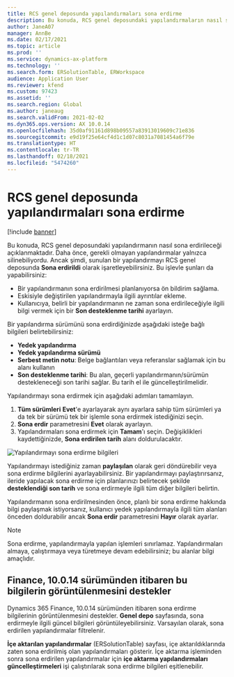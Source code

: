 ```yaml
---
title: RCS genel deposunda yapılandırmaları sona erdirme
description: Bu konuda, RCS genel deposundaki yapılandırmaların nasıl sona erdirileceği açıklanmaktadır.
author: JaneA07
manager: AnnBe
ms.date: 02/17/2021
ms.topic: article
ms.prod: ''
ms.service: dynamics-ax-platform
ms.technology: ''
ms.search.form: ERSolutionTable, ERWorkspace
audience: Application User
ms.reviewer: kfend
ms.custom: 97423
ms.assetid: ''
ms.search.region: Global
ms.author: janeaug
ms.search.validFrom: 2021-02-02
ms.dyn365.ops.version: AX 10.0.14
ms.openlocfilehash: 35d0af91161d898b09557a83913019609c71e836
ms.sourcegitcommit: e9d19f25e64cf4d1c1d07c8031a7081454a6f79e
ms.translationtype: HT
ms.contentlocale: tr-TR
ms.lasthandoff: 02/18/2021
ms.locfileid: "5474260"
---
```

# <a name="discontinue-configurations-in-the-rcs-global-repository"></a>RCS genel deposunda yapılandırmaları sona erdirme

[!include [banner](../includes/banner.md)]

Bu konuda, RCS genel deposundaki yapılandırmanın nasıl sona erdirileceği açıklanmaktadır. Daha önce, gerekli olmayan yapılandırmalar yalnızca silinebiliyordu. Ancak şimdi, sunulan bir yapılandırmayı RCS genel deposunda **Sona erdirildi** olarak işaretleyebilirsiniz. Bu işlevle şunları da yapabilirsiniz: 
 
 - Bir yapılandırmanın sona erdirilmesi planlanıyorsa ön bildirim sağlama.
 - Eskisiyle değiştirilen yapılandırmayla ilgili ayrıntılar ekleme.
 - Kullanıcıya, belirli bir yapılandırmanın ne zaman sona erdirileceğiyle ilgili bilgi vermek için bir **Son desteklenme tarihi** ayarlayın.

Bir yapılandırma sürümünü sona erdirdiğinizde aşağıdaki isteğe bağlı bilgileri belirtebilirsiniz:

  - **Yedek yapılandırma**
  - **Yedek yapılandırma sürümü**
  - **Serbest metin notu**: Belge bağlantıları veya referanslar sağlamak için bu alanı kullanın
  - **Son desteklenme tarihi**: Bu alan, geçerli yapılandırmanın/sürümün destekleneceği son tarihi sağlar. Bu tarih el ile güncelleştirilmelidir.
  
Yapılandırmayı sona erdirmek için aşağıdaki adımları tamamlayın. 

1. **Tüm sürümleri** **Evet**'e ayarlayarak aynı ayarlara sahip tüm sürümleri ya da tek bir sürümü tek bir işlemle sona erdirmek istediğinizi seçin. 
2. **Sona erdir** parametresini **Evet** olarak ayarlayın.
3. Yapılandırmaları sona erdirmek için **Tamam**'ı seçin. Değişiklikleri kaydettiğinizde, **Sona erdirilen tarih** alanı doldurulacaktır.

![Yapılandırmayı sona erdirme bilgileri](media/Discontinue-details-2.png)
  
Yapılandırmayı istediğiniz zaman **paylaşılan** olarak geri döndürebilir veya sona erdirme bilgilerini ayarlayabilirsiniz. Bir yapılandırmayı paylaştırırsanız, ileride yapılacak sona erdirme için planlarınızı belirtecek şekilde **desteklendiği son tarih** ve sona erdirmeyle ilgili tüm diğer bilgileri belirtin.

Yapılandırmanın sona erdirilmesinden önce, planlı bir sona erdirme hakkında bilgi paylaşmak istiyorsanız, kullanıcı yedek yapılandırmayla ilgili tüm alanları önceden doldurabilir ancak **Sona erdir** parametresini **Hayır** olarak ayarlar.

> [!NOTE]
> Sona erdirme, yapılandırmayla yapılan işlemleri sınırlamaz. Yapılandırmaları almaya, çalıştırmaya veya türetmeye devam edebilirsiniz; bu alanlar bilgi amaçlıdır.

## <a name="finance-supports-displaying-this-information-starting-in-version-10014"></a>Finance, 10.0.14 sürümünden itibaren bu bilgilerin görüntülenmesini destekler

Dynamics 365 Finance, 10.0.14 sürümünden itibaren sona erdirme bilgilerinin görüntülenmesini destekler. **Genel depo** sayfasında, sona erdirmeyle ilgili güncel bilgileri görüntüleyebilirsiniz. Varsayılan olarak, sona erdirilen yapılandırmalar filtrelenir.
  
**İçe aktarılan yapılandırmalar** (ERSolutionTable) sayfası, içe aktarıldıklarında zaten sona erdirilmiş olan yapılandırmaları gösterir. İçe aktarma işleminden sonra sona erdirilen yapılandırmalar için **içe aktarma yapılandırmaları güncelleştirmeleri** işi çalıştırılarak sona erdirme bilgileri eşitlenebilir.


